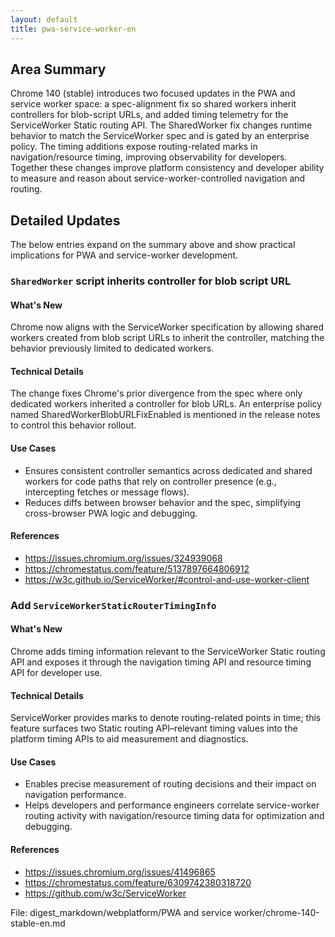 ```yaml
---
layout: default
title: pwa-service-worker-en
---
```


## Area Summary

Chrome 140 (stable) introduces two focused updates in the PWA and service worker space: a spec-alignment fix so shared workers inherit controllers for blob-script URLs, and added timing telemetry for the ServiceWorker Static routing API. The SharedWorker fix changes runtime behavior to match the ServiceWorker spec and is gated by an enterprise policy. The timing additions expose routing-related marks in navigation/resource timing, improving observability for developers. Together these changes improve platform consistency and developer ability to measure and reason about service-worker-controlled navigation and routing.

## Detailed Updates

The below entries expand on the summary above and show practical implications for PWA and service-worker development.

### `SharedWorker` script inherits controller for blob script URL

#### What's New
Chrome now aligns with the ServiceWorker specification by allowing shared workers created from blob script URLs to inherit the controller, matching the behavior previously limited to dedicated workers.

#### Technical Details
The change fixes Chrome's prior divergence from the spec where only dedicated workers inherited a controller for blob URLs. An enterprise policy named SharedWorkerBlobURLFixEnabled is mentioned in the release notes to control this behavior rollout.

#### Use Cases
- Ensures consistent controller semantics across dedicated and shared workers for code paths that rely on controller presence (e.g., intercepting fetches or message flows).
- Reduces diffs between browser behavior and the spec, simplifying cross-browser PWA logic and debugging.

#### References
- https://issues.chromium.org/issues/324939068
- https://chromestatus.com/feature/5137897664806912
- https://w3c.github.io/ServiceWorker/#control-and-use-worker-client

### Add `ServiceWorkerStaticRouterTimingInfo`

#### What's New
Chrome adds timing information relevant to the ServiceWorker Static routing API and exposes it through the navigation timing API and resource timing API for developer use.

#### Technical Details
ServiceWorker provides marks to denote routing-related points in time; this feature surfaces two Static routing API–relevant timing values into the platform timing APIs to aid measurement and diagnostics.

#### Use Cases
- Enables precise measurement of routing decisions and their impact on navigation performance.
- Helps developers and performance engineers correlate service-worker routing activity with navigation/resource timing data for optimization and debugging.

#### References
- https://issues.chromium.org/issues/41496865
- https://chromestatus.com/feature/6309742380318720
- https://github.com/w3c/ServiceWorker

File: digest_markdown/webplatform/PWA and service worker/chrome-140-stable-en.md
